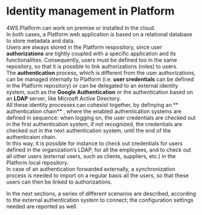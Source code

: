 # Identity management in Platform

4WS.Platform can work on premise or installed in the cloud.\
In both cases, a Platform web application is based on a relational database to store metadata and data.\
Users are always stored in the Platform respository, since user **authorizations** are tightly coupled with a specific application and its functionalities. Consequently, users must be defined too in the same repository, so that it is possible to link authorizations (roles) to users.\
The **authentication** process, which is different from the user authorizations, can be managed internally to Platform (i.e. **user credentials** can be defined in the Platform repository) or can be delegated to an external identity system, such as the **Google Authentication** or the authentication based on an **LDAP** server, like Microsft Active Directory.\
All these identity processes can cohexist together, by definying an ** authentication chain** , where the enabled authentication systems are defined in sequence: when logging on, the user credentials are checked out in the first authentication system, if not recognized, the credentials are checked out in the next authentication system, until the end of the authenticaion chain.\
In this way, it is possible for instance to check out credentials for users defined in the organization’s LDAP, for all the employees, and to check out all other users (external users, such as clients, suppliers, etc.) in the Platform local repository.\
In case of an authentication forwarded externally, a synchronization process is needed to import on a regular basis all the users, so that these users can then be linked to authorizations.

In the next sections, a series of different scenarios are described, according to the external authentication system to connect; the configuration settings needed are reported as well.
